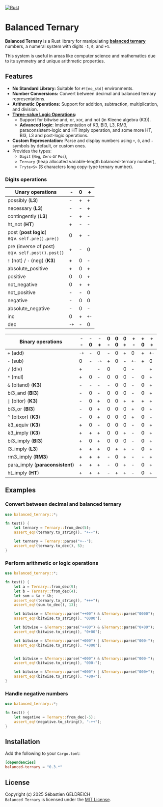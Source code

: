 [![Rust](https://github.com/Trehinos/balanced-ternary/actions/workflows/rust.yml/badge.svg)](https://github.com/Trehinos/balanced-ternary/actions/workflows/rust.yml)

# Balanced Ternary

**Balanced Ternary** is a Rust library for manipulating
**[balanced ternary](https://en.wikipedia.org/wiki/Balanced_ternary)**
numbers, a numeral system with digits `-1`, `0`, and `+1`.

This system is useful in areas like computer science and mathematics due to its symmetry and unique arithmetic
properties.

## Features

- **No Standard Library:** Suitable for `#![no_std]` environments.
- **Number Conversions:** Convert between decimal and balanced ternary representations.
- **Arithmetic Operations:** Support for addition, subtraction, multiplication, and division.
- **[Three-value Logic Operations](https://en.wikipedia.org/wiki/Three-valued_logic):**
    - Support for bitwise and, or, xor, and not (in Kleene algebra (K3)).
    - **Advanced logic**: Implementation of K3, BI3, L3, RM3, paraconsistent-logic and HT imply operation,
      and some more HT, BI3, L3 and post-logic operations.
- **Custom Representation:** Parse and display numbers using `+`, `0`, and `-` symbols by default, or custom ones.
- Provides the types:
    - `Digit` (`Neg`, `Zero` or `Pos`),
    - `Ternary` (heap allocated variable-length balanced-ternary number),
    - `Tryte<S>` (S characters long copy-type ternary number).

### Digits operations

| Unary operations                                   | -    | 0 | +    |
|----------------------------------------------------|------|---|------|
| possibly (**L3**)                                  | -    | + | +    |
| necessary (**L3**)                                 | -    | - | +    |
| contingently (**L3**)                              | -    | + | -    |
| ht_not (**HT**)                                    | +    | - | -    |
| post (**post logic**)<br>eqv. `self.pre().pre()`   | 0    | + | -    |
| pre (inverse of post)<br>eqv. `self.post().post()` | +    | - | 0    |
| `!` (not) / `-` (neg) (**K3**)                     | +    | 0 | -    |
| absolute_positive                                  | +    | 0 | +    |
| positive                                           | 0    | 0 | +    |
| not_negative                                       | 0    | + | +    |
| not_positive                                       | -    | - | 0    |
| negative                                           | -    | 0 | 0    |
| absolute_negative                                  | -    | 0 | -    |
| inc                                                | 0    | + | `+-` |
| dec                                                | `-+` | - | 0    |

| Binary operations               | -<br>- | -<br>0 | -<br>+ | 0<br>- | 0<br>0 | 0<br>+ | +<br>- | +<br>0 | +<br>+ |
|---------------------------------|--------|--------|--------|--------|--------|--------|--------|--------|--------|
| `+` (add)                       | `-+`   | -      | 0      | -      | 0      | +      | 0      | +      | `+-`   |
| `-` (sub)                       | 0      | -      | `-+`   | +      | 0      | -      | `+-`   | +      | 0      |
| `/` (div)                       | +      |        | -      | 0      |        | 0      | -      |        | +      |
| `*` (mul)                       | +      | 0      | -      | 0      | 0      | 0      | -      | 0      | +      |
| `&` (bitand) (**K3**)           | -      | -      | -      | -      | 0      | 0      | -      | 0      | +      |
| bi3_and (**BI3**)               | -      | 0      | -      | 0      | 0      | 0      | -      | 0      | +      |
| `\|` (bitor) (**K3**)           | -      | 0      | +      | 0      | 0      | +      | +      | +      | +      |
| bi3_or (**BI3**)                | -      | 0      | +      | 0      | 0      | 0      | +      | 0      | +      |
| `^` (bitxor) (**K3**)           | -      | 0      | +      | 0      | 0      | 0      | +      | 0      | -      |
| k3_equiv (**K3**)               | +      | 0      | -      | 0      | 0      | 0      | -      | 0      | +      |
| k3_imply (**K3**)               | +      | +      | +      | 0      | 0      | +      | -      | 0      | +      |
| bi3_imply (**BI3**)             | +      | 0      | +      | 0      | 0      | 0      | -      | 0      | +      |
| l3_imply (**L3**)               | +      | +      | +      | 0      | +      | +      | -      | 0      | +      |
| rm3_imply (**RM3**)             | +      | +      | +      | -      | 0      | +      | -      | -      | +      |
| para_imply (**paraconsistent**) | +      | +      | +      | -      | 0      | +      | -      | 0      | +      |
| ht_imply (**HT**)               | +      | +      | +      | -      | +      | +      | -      | 0      | +      |

## Examples

### Convert between decimal and balanced ternary

```rust
use balanced_ternary::*;

fn test() {
    let ternary = Ternary::from_dec(5);
    assert_eq!(ternary.to_string(), "+--");

    let ternary = Ternary::parse("+--");
    assert_eq!(ternary.to_dec(), 5);
}
```

### Perform arithmetic or logic operations

```rust
use balanced_ternary::*;

fn test() {
    let a = Ternary::from_dec(9);
    let b = Ternary::from_dec(4);
    let sum = &a + &b;
    assert_eq!(ternary.to_string(), "+++");
    assert_eq!(sum.to_dec(), 13);

    let bitwise = &Ternary::parse("++00") & &Ternary::parse("0000");
    assert_eq!(bitwise.to_string(), "0000");

    let bitwise = &Ternary::parse("++00") & &Ternary::parse("0+00");
    assert_eq!(bitwise.to_string(), "0+00");

    let bitwise = &Ternary::parse("+000") | &Ternary::parse("000-");
    assert_eq!(bitwise.to_string(), "+000");


    let bitwise = &Ternary::parse("+000") & &Ternary::parse("000-");
    assert_eq!(bitwise.to_string(), "000-");

    let bitwise = &Ternary::parse("+000") | &Ternary::parse("000+");
    assert_eq!(bitwise.to_string(), "+00+");
}
```

### Handle negative numbers

```rust
use balanced_ternary::*;

fn test() {
    let negative = Ternary::from_dec(-5);
    assert_eq!(negative.to_string(), "-++");
}
```

## Installation

Add the following to your `Cargo.toml`:

```toml
[dependencies]
balanced-ternary = "0.3.*"
```

## License

Copyright (c) 2025 Sébastien GELDREICH  
`Balanced Ternary` is licensed under the [MIT License](LICENSE).
